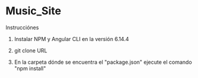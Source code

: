 ﻿# Music_Site
Instrucciónes

1. Instalar NPM y Angular CLI en la versión 6.14.4

2. git clone URL

3. En la carpeta dónde se encuentra el "package.json" ejecute el comando "npm install"
